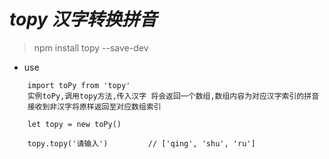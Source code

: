 # *topy 汉字转换拼音*

> npm install topy --save-dev

+ use
``` 
    import toPy from 'topy'
    实例toPy,调用topy方法,传入汉字 将会返回一个数组,数组内容为对应汉字索引的拼音
    接收到非汉字将原样返回至对应数组索引

    let topy = new toPy()

    topy.topy('请输入')         // ['qing', 'shu', 'ru']

```
